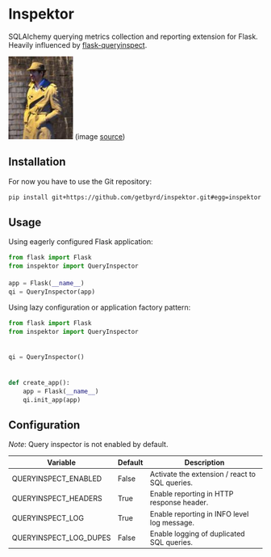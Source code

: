 # Inspektor
SQLAlchemy querying metrics collection and reporting extension for Flask.
Heavily influenced by [flask-queryinspect](https://github.com/noise/flask-queryinspect).

![image](./icon.jpg)
(image [source](https://www.flickr.com/photos/veryveryquiet))

## Installation

For now you have to use the Git repository:

```bash
pip install git+https://github.com/getbyrd/inspektor.git#egg=inspektor
```


## Usage

Using eagerly configured Flask application:

```python
from flask import Flask
from inspektor import QueryInspector

app = Flask(__name__)
qi = QueryInspector(app)
```

Using lazy configuration or application factory pattern:

```python
from flask import Flask
from inspektor import QueryInspector


qi = QueryInspector()


def create_app():
    app = Flask(__name__)
    qi.init_app(app)
```


## Configuration

*Note*: Query inspector is not enabled by default.

Variable               | Default | Description
--------               | ------- | -----------
QUERYINSPECT_ENABLED   | False   | Activate the extension / react to SQL queries.
QUERYINSPECT_HEADERS   | True    | Enable reporting in HTTP response header.
QUERYINSPECT_LOG       | True    | Enable reporting in INFO level log message.
QUERYINSPECT_LOG_DUPES | False   | Enable logging of duplicated SQL queries.

